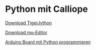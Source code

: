 # Python mit Calliope

[Download TigerJython](https://www.tigerjython4kids.ch/index.php?inhalt_links=home/navigation.inc.php&inhalt_mitte=home/einrichten.inc.php)


[Download mu-Editor](https://codewith.mu/en/download)


[Arduino Board mit Python programmieren](https://realpython.com/arduino-python/#arduino-hardware)


